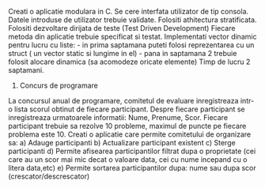 Creati o aplicatie modulara in C.
Se cere interfata utilizator de tip consola.
Datele introduse de utilizator trebuie validate. 
Folositi athitectura stratificata.
Folositi dezvoltare dirijata de teste (Test Driven Development)
Fiecare metoda din aplicatie trebuie specificat si testat.
Implementati vector dinamic pentru lucru cu liste:
    - in prima saptamana puteti folosi reprezentarea cu un struct ( un vector static si lungime in el)
    - pana in saptamana 2 trebuie folosit alocare dinamica (sa acomodeze oricate elemente)
Timp de lucru 2 saptamani.

1. Concurs de programare

La concursul anual de programare, comitetul de evaluare inregistreaza intr-o lista scorul obtinut de fiecare participant. Despre fiecare participant se inregistreaza urmatoarele informatii: Nume, Prenume, Scor. Fiecare participant trebuie sa rezolve 10 probleme, maximul de puncte pe fiecare problema este 10.
    Creati o aplicatie care permite comitetului de organizare sa:
        a) Adauge participanti
        b) Actualizare participant existent
        c) Sterge participanti
        d) Permite afisearea participantilor filtrat dupa o proprietate (cei care au un scor mai mic decat o valoare data, cei cu nume incepand cu o litera data,etc)
        e) Permite sortarea participantilor dupa: nume sau dupa scor (crescator/descrescator)